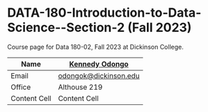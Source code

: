 # DATA-180-Introduction-to-Data-Science--Section-2 (Fall 2023)
Course page for Data 180-02, Fall 2023 at Dickinson College.


| Name  | [Kennedy Odongo](https://www.dickinson.edu/site/custom_scripts/dc_faculty_profile_index.php?fac=odongok)|
| ------------- | ------------- |
| Email | odongok@dickinson.edu|
|Office | Althouse 219  |
| Content Cell  | Content Cell  |

